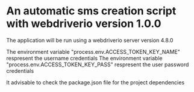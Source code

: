 # An automatic sms creation script with webdriverio version 1.0.0

The application will be run using a webdriverio server version 4.8.0

The environment variable "process.env.ACCESS_TOKEN_KEY_NAME" respresent the username credentials
The environment variable "process.env.ACCESS_TOKEN_KEY_PASS" respresent the user password credentials

It advisable to check the package.json file for the project dependencies
